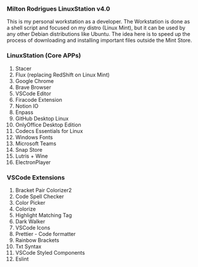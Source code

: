 ### Milton Rodrigues LinuxStation v4.0

This is my personal workstation as a developer. The Workstation is done as a shell script and focused on my distro (Linux Mint), but it can be used by any other Debian distributions like Ubuntu. The idea here is to speed up the process of downloading and installing important files outside the Mint Store.

### LinuxStation (Core APPs) 

1. Stacer
1. Flux (replacing RedShift on Linux Mint)
1. Google Chrome
1. Brave Browser
1. VSCode Editor
1. Firacode Extension
1. Notion IO
1. Enpass
1. GitHub Desktop Linux
1. OnlyOffice Desktop Edition
1. Codecs Essentials for Linux
1. Windows Fonts
1. Microsoft Teams
1. Snap Store
1. Lutris + Wine
1. ElectronPlayer

### VSCode Extensions

1. Bracket Pair Colorizer2
1. Code Spell Checker
1. Color Picker
1. Colorize
1. Highlight Matching Tag
1. Dark Walker
1. VSCode Icons
1. Prettier - Code formatter
1. Rainbow Brackets
1. Txt Syntax
1. VSCode Styled Components
1. Eslint

